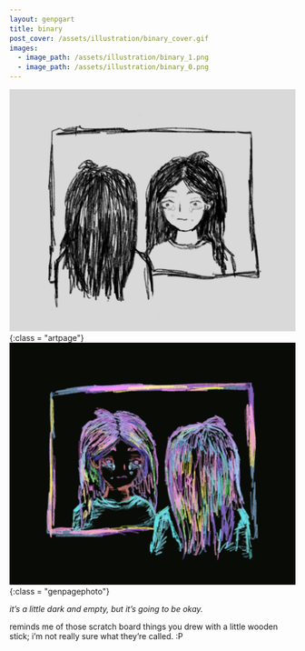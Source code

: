 ```yaml
---
layout: genpgart
title: binary
post_cover: /assets/illustration/binary_cover.gif
images: 
  - image_path: /assets/illustration/binary_1.png
  - image_path: /assets/illustration/binary_0.png
---
```


![downloadimg](/assets/illustration/binary_1.png){:class = "artpage"}
![downloadimg](/assets/illustration/binary_0.png){:class = "genpagephoto"}


*it’s a little dark and empty, but it’s going to be okay.* 




reminds me of those scratch board things you drew with a little wooden stick; i’m not really sure what they’re called. :P
